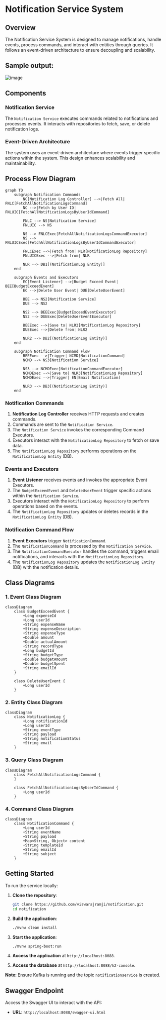 
# Notification Service System

## Overview

The Notification Service System is designed to manage notifications, handle events, process commands, and interact with entities through queries. It follows an event-driven architecture to ensure decoupling and scalability.

## Sample output:

![image](https://github.com/user-attachments/assets/f29a1a07-3521-4b96-820f-abd3468fe75b)

## Components

### Notification Service

The `Notification Service` executes commands related to notifications and processes events. It interacts with repositories to fetch, save, or delete notification logs.

### Event-Driven Architecture

The system uses an event-driven architecture where events trigger specific actions within the system. This design enhances scalability and maintainability.

## Process Flow Diagram

```mermaid
graph TD
    subgraph Notification Commands
        NC[Notification Log Controller] -->|Fetch All| FNLC[FetchAllNotificationLogsCommand]
        NC -->|Fetch by User ID| FNLUIC[FetchAllNotificationLogsByUserIdCommand]
        
        FNLC --> NS[Notification Service]
        FNLUIC --> NS

        NS --> FNLCExec[FetchAllNotificationLogsCommandExecutor]
        NS --> FNLUICExec[FetchAllNotificationLogsByUserIdCommandExecutor]

        FNLCExec -->|Fetch from| NLR[NotificationLog Repository]
        FNLUICExec -->|Fetch from| NLR

        NLR --> DB1[(NotificationLog Entity)]
    end

    subgraph Events and Executors
        EC[Event Listener] -->|Budget Exceed Event| BEE[BudgetExceedEvent]
        EC -->|Delete User Event| DUE[DeleteUserEvent]

        BEE --> NS2[Notification Service]
        DUE --> NS2

        NS2 --> BEEExec[BudgetExceedEventExecutor]
        NS2 --> DUEExec[DeleteUserEventExecutor]

        BEEExec -->|Save to| NLR2[NotificationLog Repository]
        DUEExec -->|Delete from| NLR2

        NLR2 --> DB2[(NotificationLog Entity)]
    end

    subgraph Notification Command Flow
        BEEExec -->|Trigger| NCMD[NotificationCommand]
        NCMD --> NS3[Notification Service]

        NS3 --> NCMDExec[NotificationCommandExecutor]
        NCMDExec -->|Save to| NLR3[NotificationLog Repository]
        NCMDExec -->|Trigger| EN[Email Notification]

        NLR3 --> DB3[(NotificationLog Entity)]
    end
```
### Notification Commands

1. **Notification Log Controller** receives HTTP requests and creates commands.
2. Commands are sent to the `Notification Service`.
3. The `Notification Service` invokes the corresponding Command Executors.
4. Executors interact with the `NotificationLog Repository` to fetch or save data.
5. The `NotificationLog Repository` performs operations on the `NotificationLog Entity` (DB).

### Events and Executors

1. **Event Listener** receives events and invokes the appropriate Event Executors.
2. The `BudgetExceedEvent` and `DeleteUserEvent` trigger specific actions within the `Notification Service`.
3. Executors interact with the `NotificationLog Repository` to perform operations based on the events.
4. The `NotificationLog Repository` updates or deletes records in the `NotificationLog Entity` (DB).

### Notification Command Flow

1. **Event Executors** trigger `NotificationCommand`.
2. The `NotificationCommand` is processed by the `Notification Service`.
3. The `NotificationCommandExecutor` handles the command, triggers email notifications, and interacts with the `NotificationLog Repository`.
4. The `NotificationLog Repository` updates the `NotificationLog Entity` (DB) with the notification details.

## Class Diagrams

### 1. Event Class Diagram

```mermaid
classDiagram
    class BudgetExceedEvent {
        +Long expenseId
        +Long userId
        +String expenseName
        +String expenseDescription
        +String expenseType
        +Double amount
        +Double actualAmount
        +String recordType
        +Long budgetId
        +String budgetType
        +Double budgetAmount
        +Double budgetSpent
        +String emailId
    }

    class DeleteUserEvent {
        +Long userId
    }
```

### 2. Entity Class Diagram

```mermaid
classDiagram
    class NotificationLog {
        +Long notificationId
        +Long userId
        +String eventType
        +String payload
        +String notificationStatus
        +String email
    }
```

### 3. Query Class Diagram

```mermaid
classDiagram
    class FetchAllNotificationLogsCommand {
    }

    class FetchAllNotificationLogsByUserIdCommand {
        +Long userId
    }
```

### 4. Command Class Diagram

```mermaid
classDiagram
    class NotificationCommand {
        +Long userId
        +String eventName
        +String payload
        +Map<String, Object> content
        +String templateId
        +String emailId
        +String subject
    }
```


## Getting Started

To run the service locally:

1. **Clone the repository**:
   ```bash
   git clone https://github.com/viswarajramji/notification.git
   cd notification
   ```

2. **Build the application**:
   ```bash
   ./mvnw clean install
   ```

3. **Start the application**:
   ```bash
   ./mvnw spring-boot:run
   ```

4. **Access the application** at `http://localhost:8088`.

5. **Access the database** at `http://localhost:8088/h2-console`.

**Note**: Ensure Kafka is running and the topic `notificationservice` is created.

## Swagger Endpoint

Access the Swagger UI to interact with the API:

- **URL**: `http://localhost:8088/swagger-ui.html`
